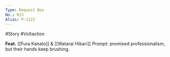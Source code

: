 ```yaml
---
Type: Request Box
No.: R23
Alias: P-1122
---
```

#Story #Voltaction 

**Feat.** [[Fura Kanato]] & [[Watarai Hibari]]
*Prompt:* promised professionalism, but their hands keep brushing.


